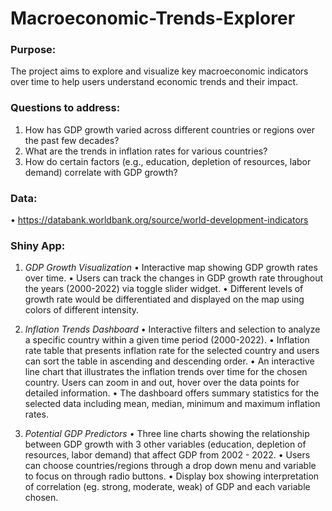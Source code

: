 # Macroeconomic-Trends-Explorer

### Purpose:
The project aims to explore and visualize key macroeconomic indicators over time to help users understand economic trends and their impact.

### Questions to address:
1.	How has GDP growth varied across different countries or regions over the past few decades?
2.	What are the trends in inflation rates for various countries?
3.	How do certain factors (e.g., education, depletion of resources, labor demand) correlate with GDP growth?

### Data:
•	https://databank.worldbank.org/source/world-development-indicators

### Shiny App:

1.	*GDP Growth Visualization*
•	Interactive map showing GDP growth rates over time.
•	Users can track the changes in GDP growth rate throughout the years (2000-2022) via toggle slider widget.
•	Different levels of growth rate would be differentiated and displayed on the map using colors of different intensity.

2.	*Inflation Trends Dashboard* 
•	Interactive filters and selection to analyze a specific country within a given time period (2000-2022).
•	Inflation rate table that presents inflation rate for the selected country and users can sort the table in ascending and descending order.
•	An interactive line chart that illustrates the inflation trends over time for the chosen country. Users can zoom in and out, hover over the data points for detailed information.
•	The dashboard offers summary statistics for the selected data including mean, median, minimum and maximum inflation rates.

3.	*Potential GDP Predictors*
•	Three line charts showing the relationship between GDP growth with 3 other variables (education, depletion of resources, labor demand) that affect GDP from 2002 - 2022.
•	Users can choose countries/regions through a drop down menu and variable to focus on through radio buttons.
•	Display box showing interpretation of correlation (eg. strong, moderate, weak) of GDP and each variable chosen.

